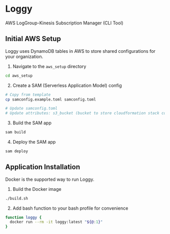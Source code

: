 # Loggy

AWS LogGroup-Kinesis Subscription Manager (CLI Tool)

## Initial AWS Setup

Loggy uses DynamoDB tables in AWS to store shared configurations for your organization.

1. Navigate to the `aws_setup` directory
```bash
cd aws_setup
```

2. Create a SAM (Serverless Application Model) config
```bash
# Copy from template
cp samconfig.example.toml samconfig.toml

# Update samconfig.toml
# Update attributes: s3_bucket (bucket to store cloudformation stack config in), and region
```

3. Build the SAM app
```bash
sam build
```

4. Deploy the SAM app
```bash
sam deploy
```

## Application Installation

Docker is the supported way to run Loggy.

1. Build the Docker image
```bash
./build.sh
```

2. Add bash function to your bash profile for convenience
```bash
function loggy {
  docker run --rm -it loggy:latest "${@:1}"
}
```
